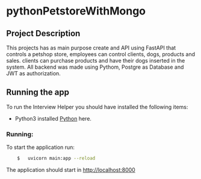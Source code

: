 # pythonPetstoreWithMongo
## Project Description
This projects has as main purpose create and API using FastAPI that controls a petshop store, employees can control clients, dogs, products and sales. clients can purchase products and have their dogs inserted in the system.
All backend was made using Pythom, Postgre as Database and JWT as authorization.

## Running the app
To run the Interview Helper you should have installed the following items:
- Python3 installed [Python](https://docs.python-guide.org/starting/install3/linux/) here.

### Running:
To start the application run:
``` bash
    $ 	uvicorn main:app --reload
```

The application should start in [http://localhost:8000](http://localhost:8000)
